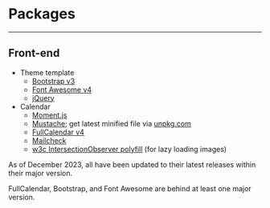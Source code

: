 # Packages

----

## Front-end

* Theme template
  * [Bootstrap v3](https://getbootstrap.com/docs/3.3/)
  * [Font Awesome v4](https://fontawesome.com/v4.7/)
  * [jQuery](https://github.com/jquery/jquery/releases)
* Calendar
  * [Moment.js](https://github.com/moment/moment/releases)
  * [Mustache](https://github.com/janl/mustache.js/releases); get latest minified file via [unpkg.com](https://unpkg.com/mustache@latest/mustache.min.js)
  * [FullCalendar v4](https://github.com/fullcalendar/fullcalendar/releases)
  * [Mailcheck](https://github.com/mailcheck/mailcheck/releases)
  * [w3c IntersectionObserver polyfill](https://github.com/w3c/IntersectionObserver/tree/main/polyfill) (for lazy loading images)

As of December 2023, all have been updated to their latest releases within their major version.

FullCalendar, Bootstrap, and Font Awesome are behind at least one major version.
